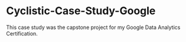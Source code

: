 # Cyclistic-Case-Study-Google
This case study was the capstone project for my Google Data Analytics Certification.
